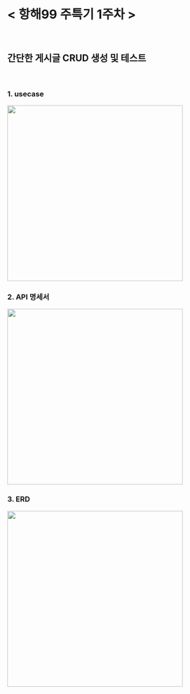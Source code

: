 # < 항해99 주특기 1주차 >
<br/>

## 간단한 게시글 CRUD 생성 및 테스트
<br/>

### 1. usecase
<img src="" width="400" />

### 2. API 명세서
<img src="https://github.com/kyungmin1221/3dsMax_Study/assets/105621255/2a71220e-5bc4-4e05-a526-cfb17e9bc9d3" width="400" />


### 3. ERD
<img src="https://github.com/kyungmin1221/3dsMax_Study/assets/105621255/13eaf9ac-b1c0-458f-87aa-fcdabb267b89" width="400" />
